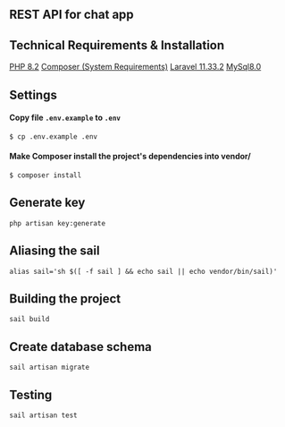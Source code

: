 ## REST API for chat app 

## Technical Requirements & Installation

[PHP 8.2](https://www.php.net/releases/8.2/en.php)
[Composer (System Requirements)](https://getcomposer.org/doc/00-intro.md#system-requirements)
[Laravel 11.33.2](https://laravel.com/docs/11.x)
[MySql8.0](https://hub.docker.com/r/mysql/mysql-server#!)

## Settings

#### Copy file `.env.example` to `.env` 
```
$ cp .env.example .env
```

#### Make Composer install the project's dependencies into vendor/

```
$ composer install
```

## Generate key
```
php artisan key:generate
```

## Aliasing the sail

```
alias sail='sh $([ -f sail ] && echo sail || echo vendor/bin/sail)'
```

## Building the project

```
sail build
```

## Create database schema

```
sail artisan migrate
```

## Testing

```
sail artisan test
```

